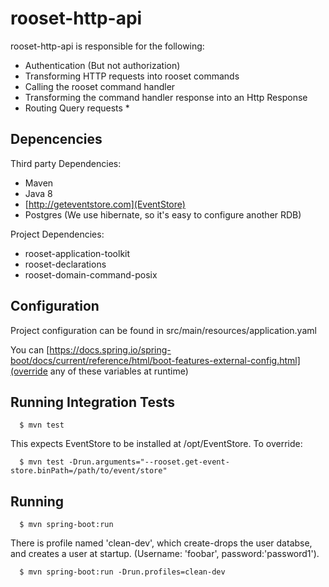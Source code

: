 rooset-http-api
===============

rooset-http-api is responsible for the following:
  - Authentication (But not authorization)
  - Transforming HTTP requests into rooset commands
  - Calling the rooset command handler
  - Transforming the command handler response into an Http Response
  - Routing Query requests *


Depencencies
-----

Third party Dependencies:
  - Maven
  - Java 8
  - [http://geteventstore.com](EventStore)
  - Postgres (We use hibernate, so it's easy to configure another RDB)

Project Dependencies:
  - rooset-application-toolkit
  - rooset-declarations
  - rooset-domain-command-posix


Configuration
-------------

Project configuration can be found in src/main/resources/application.yaml

You can [https://docs.spring.io/spring-boot/docs/current/reference/html/boot-features-external-config.html](override any of these variables at runtime)


Running Integration Tests
-------------------------

```
  $ mvn test
```

This expects EventStore to be installed at /opt/EventStore. To override:

```
  $ mvn test -Drun.arguments="--rooset.get-event-store.binPath=/path/to/event/store"
```

Running
-------

```
  $ mvn spring-boot:run
```

There is profile named 'clean-dev', which create-drops the user databse, and creates a user at startup. (Username: 'foobar', password:'password1').


```
  $ mvn spring-boot:run -Drun.profiles=clean-dev
```
